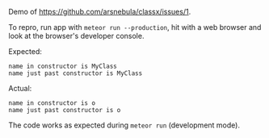 Demo of <https://github.com/arsnebula/classx/issues/1>.

To repro, run app with `meteor run --production`, hit with a web browser and
look at the browser's developer console.

Expected:

    name in constructor is MyClass
    name just past constructor is MyClass

Actual:

    name in constructor is o
    name just past constructor is o

The code works as expected during `meteor run` (development mode).
